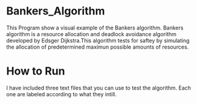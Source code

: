 # Bankers_Algorithm
This Program show a visual example of the Bankers algorithm. Bankers algorithm is a resource allocation and deadlock avoidance algorithm developed by Edsger Dijkstra.This algorithm tests for saftey by simulating the allocation of predetermined maximun possible amounts of resources. 
# How to Run
I have included three text files that you can use to test the algorithm. Each one are labeled according to what they intill.
